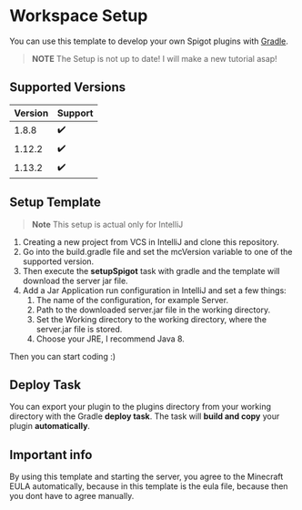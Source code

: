 # Workspace Setup

You can use this template to develop your own Spigot plugins with [Gradle](https://gradle.org/). 

>**NOTE** The Setup is not up to date! I will make a new tutorial asap!

## Supported Versions

| Version | Support |
| ------- | ------- |
| 1.8.8   | ✔️       |
| 1.12.2  | ✔️       |
| 1.13.2  | ✔️       |



## Setup Template

> **Note** This setup is actual only for IntelliJ 

1. Creating a new project from VCS in IntelliJ and clone this repository.
2. Go into the build.gradle file and set the mcVersion variable to one of the supported version. 
3. Then execute the **setupSpigot** task with gradle and the template will download the server jar file.
4. Add a Jar Application run configuration in IntelliJ and set a few things:
   1. The name of the configuration, for example Server.
   2. Path to the downloaded server.jar file in the working directory.
   3. Set the Working directory to the working directory, where the server.jar file is stored.
   4. Choose your JRE, I recommend Java 8.

Then you can start coding :)



## Deploy Task

You can export your plugin to the plugins directory from your working directory with the Gradle **deploy task**. The task will **build and copy** your plugin **automatically**. 

## Important info

By using this template and starting the server, you agree to the Minecraft EULA automatically, because in this template is the eula file, because then you dont have to agree manually.